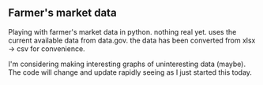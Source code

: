 ## Farmer's market data

Playing with farmer's market data in python. nothing real yet.
uses the current available data from data.gov. the data has 
been converted from xlsx -> csv for convenience.


I'm considering making interesting graphs of uninteresting data
(maybe). The code will change and update rapidly seeing as I just
started this today.
